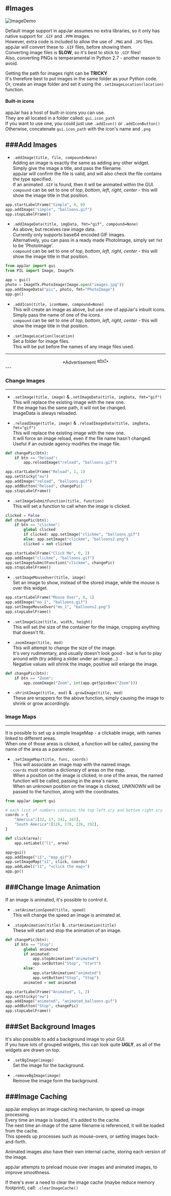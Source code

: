 #Images
---
![ImageDemo](img/imageDemo.png)  

Default image support in appJar assumes no extra libraries, so it only has native support for `.GIF` and `.PPM` images.  
However, extra code is included to allow the use of `.PNG` and `.JPG` files. appJar will convert these to `.GIF` files, before showing them.  
Converting image files is **SLOW**, so it's best to stick to `.GIF` files!  
Also, converting PNGs is temperamental in Python 2.7 - another reason to avoid.  

Getting the path for images right can be **TRICKY**  
It's therefore best to put images in the same folder as your Python code.  
Or, create an image folder and set it using the `.setImageLocation(location)` function.  

#### Built-in icons
appJar has a host of built-in icons you can use.  
They are all located in a folder called: `gui.icon_path`  
If you want to use one, you could just use `.addIcon()` or `.addIconButton()`  
Otherwise, concatenate `gui.icon_path` with the icon's name and `.png`  

###Add Images
---

* `.addImage(title, file, compound=None)`  
    Adding an image is exactly the same as adding any other widget.  
    Simply give the image a title, and pass the filename.  
    appJar will confirm the file is valid, and will also check the file contains the type specified.  
    If an animated `.GIF` is found, then it will be animated within the GUI.  
    `compound` can be set to one of *top*, *bottom*, *left*, *right*, *center* - this will show the image title in that position.  

```python
app.startLabelFrame("Simple", 0, 0)
app.addImage("simple", "balloons.gif")
app.stopLabelFrame()
```

* `.addImageData(title, imgData, fmt="gif", compound=None)`  
    As above, but receives raw image data.  
    Currently only supports base64 encoded GIF images.  
    Alternatively, you can pass in a ready made PhotoImage, simply set `fmt` to be 'PhotoImage'.  
    `compound` can be set to one of *top*, *bottom*, *left*, *right*, *center* - this will show the image title in that position.  

```python
from appJar import gui 
from PIL import Image, ImageTk

app = gui()
photo = ImageTk.PhotoImage(Image.open("images.jpg"))
app.addImageData("pic", photo, fmt="PhotoImage")
app.go()
```

* `.addIcon(title, iconName, compound=None)`  
    This will create an image as above, but use one of appJar's inbuilt icons.  
    Simply pass the name of one of the icons.  
    `compound` can be set to one of *top*, *bottom*, *left*, *right*, *center* - this will show the image title in that position.  

* `.setImageLocation(location)`  
    Set a folder for image files.  
    This will be put before the names of any image files used.  

---
<div style='text-align: center;'>
*Advertisement&nbsp;<sup><a href="/advertising">why?</a></sup>*
<script async src="//pagead2.googlesyndication.com/pagead/js/adsbygoogle.js"></script>
<ins class="adsbygoogle"
    style="display:block"
    data-ad-format="fluid"
    data-ad-layout-key="-gw-13-4l+6+pt"
    data-ad-client="ca-pub-6185596049817878"
    data-ad-slot="5627392164"></ins>
<script>(adsbygoogle = window.adsbygoogle || []).push({});</script>
</div>
---

### Change Images
---
* `.setImage(title, image)` & `.setImageData(title, imgData, fmt="gif")`  
    This will replace the existing image with the new one.  
    If the image has the same path, it will not be changed.  
    ImageData is always reloaded.  

* `.reloadImage(title, image)` & `.reloadImageData(title, imgData, fmt="gif")`  
    This will replace the existing image with the new one.  
    It will force an image reload, even if the file name hasn't changed.  
    Useful if an outside agency modifies the image file.  

```python
def changePic(btn):
    if btn == "Reload":
        app.reloadImage("reload", "balloons.gif")

app.startLabelFrame("Reload", 1, 1)
app.setSticky("ew")
app.addImage("reload", "balloons.gif")
app.addButton("Reload", changePic)
app.stopLabelFrame()
```

* `.setImageSubmitFunction(title, function)`  
    This will set a function to call when the image is clicked.  

```python
clicked = False
def changePic(btn):
    if btn == "clickme":
        global clicked
        if clicked: app.setImage("clickme", "balloons.gif")
        else: app.setImage("clickme", "balloons2.png")
        clicked = not clicked

app.startLabelFrame("Click Me", 0, 2)
app.addImage("clickme", "balloons.gif")
app.setImageSubmitFunction("clickme", changePic)
app.stopLabelFrame()
```

* `.setImageMouseOver(title, image)`  
    Set an image to show, instead of the stored image, while the mouse is over this widget.  

```python
app.startLabelFrame("Mouse Over", 0, 1)
app.addImage("mo_1", "balloons.gif")
app.setImageMouseOver("mo_1", "balloons2.png")
app.stopLabelFrame()
```

* `.setImageSize(title, width, height)`  
    This will set the size of the container for the image, cropping anything that doesn't fit.  

* `.zoomImage(title, mod)`  
    This will attempt to change the size of the image.  
    It's very rudimentary, and usually doesn't look good - but is fun to play around with (try adding a slider under an image...)  
    Negative values will shrink the image, positive will enlarge the image.  

```python
def changePic(btn):
    if btn == "Zoom":
        app.zoomImage("Zoom", int(app.getSpinBox("Zoom")))
```


* `.shrinkImage(title, mod)` & `.growImage(title, mod)`  
    These are wrappers for the above function, simply causing the image to shrink or grow accordingly.

### Image Maps
---
It is possible to set up a simple ImageMap - a clickable image, with names linked to different areas.  
When one of those areas is clicked, a function will be called, passing the name of the area as a parameter.  

* `.setImageMap(title, func, coords)`  
    This will associate an image map with the named image.  
    `coords` must contain a dictionary of areas on the map.  
    When a position on the image is clicked, in one of the areas, the named function will be called, passing in the area's name.  
    When an unknown position on the image is clicked, *UNKNOWN* will be passed to the function, along with the coordinates.  

```python
from appJar import gui

# each list of numbers contains the top left x/y and bottom right x/y
coords = {
    "America":[32, 17, 242, 167],
    "South America":[126, 170, 226, 292],
}

def click(area):
    app.setLabel("l1", area)

app=gui()
app.addImage("i1", "map.gif")
app.setImageMap("i1", click, coords)
app.addLabel("l1", "<click the map>")
app.go()
```

###Change Image Animation
---
If an image is animated, it's possible to control it.

* `.setAnimationSpeed(title, speed)`  
    This will change the speed an image is animated at.

* `.stopAnimation(title)` & `.startAnimation(title)`  
    These will start and stop the animation of an image.

```python
def changePic(btn):
    if btn == "Stop":
        global animated
        if animated:
            app.stopAnimation("animated")
            app.setButton("Stop", "Start")
        else:
            app.startAnimation("animated")
            app.setButton("Stop", "Stop")
        animated = not animated

app.startLabelFrame("Animated", 1, 2)
app.setSticky("ew")
app.addImage("animated", "animated_balloons.gif")
app.addButton("Stop", changePic)
app.stopLabelFrame()
```

###Set Background Images
---
It's also possible to add a background image to your GUI.  
If you have lots of grouped widgets, this can look quite **UGLY**, as all of the widgets are drawn on top.  

* `.setBgImage(image)`  
    Set the image for the background.

* `.removeBgImage(image)`  
    Remove the image form the background.

###Image Caching
---
appJar employs an image caching mechanism, to speed up image processing.  
Every time an image is loaded, it's added to the cache.  
The next time an image of the same filename is referenced, it will be loaded from the cache.  
This speeds up processes such as mouse-overs, or setting images back-and-forth.  

Animated images also have their own internal cache, storing each version of the image.  

appJar attempts to preload mouse over images and animated images, to improve smoothness.  

If there's ever a need to clear the image cache (maybe reduce memory footprint), call: `.clearImageCache()`  
